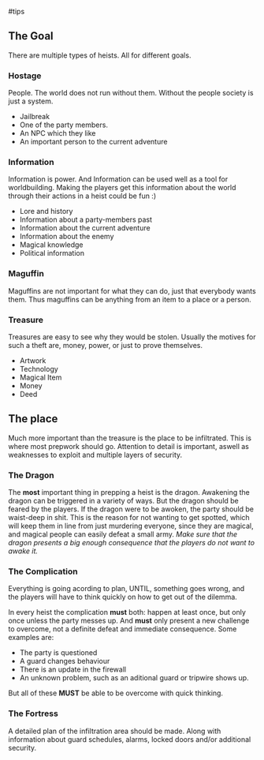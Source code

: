 #tips
## The Goal

There are multiple types of heists. All for different goals.

### Hostage
People. The world does not run without them. Without the people society is just a system.
- Jailbreak 
- One of the party members. 
- An NPC which they like 
- An important person to the current adventure

### Information
Information is power. And Information can be used well as a tool for worldbuilding. Making the players get this information about the world through their actions in a heist could be fun :)

- Lore and history 
- Information about a party-members past 
- Information about the current adventure 
- Information about the enemy 
- Magical knowledge 
- Political information

### Maguffin
Maguffins are not important for what they can do, just that everybody wants them. Thus maguffins can be anything from an item to a place or a person.

### Treasure
Treasures are easy to see why they would be stolen. Usually the motives for such a theft are, money, power, or just to prove themselves.

- Artwork 
- Technology 
- Magical Item 
- Money 
- Deed

## The place
Much more important than the treasure is the place to be infiltrated. This is where most prepwork should go. Attention to detail is important, aswell as weaknesses to exploit and multiple layers of security.

### The Dragon
The **most** important thing in prepping a heist is the dragon. Awakening the dragon can be triggered in a variety of ways. But the dragon should be feared by the players.
If the dragon were to be awoken, the party should be waist-deep in shit. This is the reason for not wanting to get spotted, which will keep them in line from just murdering everyone, since they are magical, and magical people can easily defeat a small army.
*Make sure that the dragon presents a big enough consequence that the players do not want to awake it.*

### The Complication
Everything is going acording to plan, UNTIL, something goes wrong, and the players will have to think quickly on how to get out of the dilemma.

In every heist the complication **must** both: happen at least once, but only once unless the party messes up. And **must** only present a new challenge to overcome, not a definite defeat and immediate consequence.
Some examples are:

- The party is questioned 
- A guard changes behaviour 
- There is an update in the firewall 
- An unknown problem, such as an aditional guard or tripwire shows up.

But all of these **MUST** be able to be overcome with quick thinking.

### The Fortress
A detailed plan of the infiltration area should be made. Along with information about guard schedules, alarms, locked doors and/or additional security.